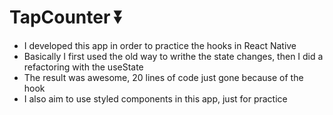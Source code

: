 # TapCounter ⏬
- I developed this app in order to practice the hooks in React Native
- Basically I first used the old way to writhe the state changes, then I did a refactoring with the useState
- The result was awesome, 20 lines of code just gone because of the hook
- I also aim to use styled components in this app, just for practice
